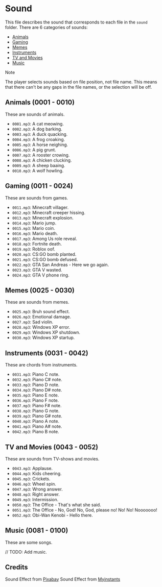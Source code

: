 # Sound

This file describes the sound that corresponds to each file in the `sound` folder.
There are 6 categories of sounds:

- [Animals](#animals-0001---0010)
- [Gaming](#gaming-0011---0030)
- [Memes](#memes-0031---0040)
- [Instruments](#instruments-0041---0060)
- [TV and Movies](#tv-and-movies-0061---0080)
- [Music](#music-0081---0100)

> [!NOTE]  
> The player selects sounds based on file position, not file name.
> This means that there can't be any gaps in the file names, or the selection will be off.

## Animals (0001 - 0010)

These are sounds of animals.

- `0001.mp3`: A cat meowing.
- `0002.mp3`: A dog barking.
- `0003.mp3`: A duck quacking.
- `0004.mp3`: A frog croaking.
- `0005.mp3`: A horse neighing.
- `0006.mp3`: A pig grunt.
- `0007.mp3`: A rooster crowing.
- `0008.mp3`: A chicken clucking.
- `0009.mp3`: A sheep baaing.
- `0010.mp3`: A wolf howling.

## Gaming (0011 - 0024)

These are sounds from games.

- `0011.mp3`: Minecraft villager.
- `0012.mp3`: Minecraft creeper hissing.
- `0013.mp3`: Minecraft explosion.
- `0014.mp3`: Mario jump.
- `0015.mp3`: Mario coin.
- `0016.mp3`: Mario death.
- `0017.mp3`: Among Us role reveal.
- `0018.mp3`: Fortnite death.
- `0019.mp3`: Roblox oof.
- `0020.mp3`: CS:GO bomb planted.
- `0021.mp3`: CS:GO bomb defused.
- `0022.mp3`: GTA San Andreas - Here we go again.
- `0023.mp3`: GTA V wasted.
- `0024.mp3`: GTA V phone ring.

## Memes (0025 - 0030)

These are sounds from memes.

- `0025.mp3`: Bruh sound effect.
- `0026.mp3`: Emotional damage.
- `0027.mp3`: Sad violin.
- `0028.mp3`: Windows XP error.
- `0029.mp3`: Windows XP shutdown.
- `0030.mp3`: Windows XP startup.

## Instruments (0031 - 0042)

These are chords from instruments.

- `0031.mp3`: Piano C note.
- `0032.mp3`: Piano C# note.
- `0033.mp3`: Piano D note.
- `0034.mp3`: Piano D# note.
- `0035.mp3`: Piano E note.
- `0036.mp3`: Piano F note.
- `0037.mp3`: Piano F# note.
- `0038.mp3`: Piano G note.
- `0039.mp3`: Piano G# note.
- `0040.mp3`: Piano A note.
- `0041.mp3`: Piano A# note.
- `0042.mp3`: Piano B note.

## TV and Movies (0043 - 0052)

These are sounds from TV-shows and movies.

- `0043.mp3`: Applause.
- `0044.mp3`: Kids cheering.
- `0045.mp3`: Crickets.
- `0046.mp3`: Wheel spin.
- `0047.mp3`: Wrong answer.
- `0048.mp3`: Right answer.
- `0049.mp3`: Intermission.
- `0050.mp3`: The Office - That's what she said.
- `0051.mp3`: The Office - No, God! No, God, please no! No! No! Nooooooo!
- `0052.mp3`: Obi-Wan Kenobi - Hello there.

## Music (0081 - 0100)

These are some songs.

// TODO: Add music.

## Credits

Sound Effect from [Pixabay](https://pixabay.com/)
Sound Effect from [Myinstants](https://www.myinstants.com)